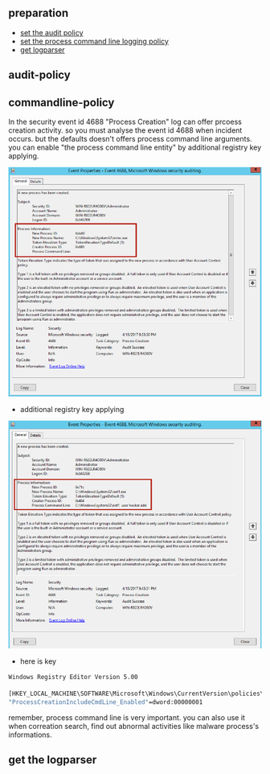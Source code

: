 ## preparation
 - [set the audit policy](#audit-policy)
 - [set the process command line logging policy](#commandline-policy)
 - [get logparser](#get-the-logparser)

## audit-policy

## commandline-policy
 In the security event id 4688 "Process Creation" log can offer prcoess creation activity. 
 so you must analyse the event id 4688 when incident occurs. 
 but the defaults doesn't offers process command line arguments.
 you can enable "the process command line entity" by additional registry key applying.

<img src="https://github.com/password123456/window_eventlog_parse/blob/master/setup/process_cmdline1.png">

 - additional registry key applying
<img src="https://github.com/password123456/window_eventlog_parse/blob/master/setup/process_cmdline2.png">

 - here is key
```sh
Windows Registry Editor Version 5.00

[HKEY_LOCAL_MACHINE\SOFTWARE\Microsoft\Windows\CurrentVersion\policies\system\Audit]
"ProcessCreationIncludeCmdLine_Enabled"=dword:00000001
```

remember, process command line is very important. 
you can also use it when correation search, find out abnormal activities like malware process's informations.


## get the logparser